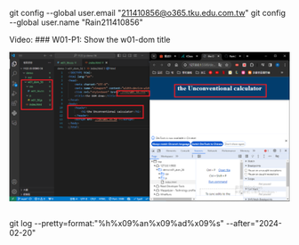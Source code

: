 git config --global user.email "211410856@o365.tku.edu.com.tw"
git config --global user.name "Rain211410856"

Video: ### W01-P1: Show the w01-dom title
 
![](w01-p1.png)
 
```

```

git log --pretty=format:"%h%x09%an%x09%ad%x09%s" --after="2024-02-20"
